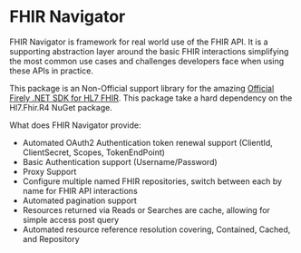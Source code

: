# FHIR Navigator
FHIR Navigator is framework for real world use of the FHIR API. It is a supporting abstraction layer around the basic FHIR interactions simplifying the most common use cases and challenges developers face when using these APIs in practice.

This package is an Non-Official support library for the amazing [Official Firely .NET SDK for HL7 FHIR](https://github.com/FirelyTeam/firely-net-sdk). This package take a hard dependency on the Hl7.Fhir.R4 NuGet package. 

What does FHIR Navigator provide:

- Automated OAuth2 Authentication token renewal support (ClientId, ClientSecret, Scopes, TokenEndPoint)
- Basic Authentication support (Username/Password) 
- Proxy Support
- Configure multiple named FHIR repositories, switch between each by name for FHIR API interactions
- Automated pagination support
- Resources returned via Reads or Searches are cache, allowing for simple access post query
- Automated resource reference resolution covering, Contained, Cached, and Repository        





